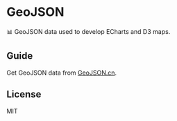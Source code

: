 # GeoJSON

📊 GeoJSON data used to develop ECharts and D3 maps.

## Guide

Get GeoJSON data from [GeoJSON.cn](https://geojson.cn/).

## License

MIT

